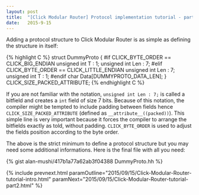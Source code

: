 ```yaml
---
layout: post
title:  "[Click Modular Router] Protocol implementation tutorial - part 1 DummyProto"
date:   2015-9-15
---
```


Adding a protocol structure to Click Modular Router is as simple as defining the structure in itself:

{% highlight C %}
struct DummyProto {
#if CLICK_BYTE_ORDER == CLICK_BIG_ENDIAN
	unsigned int T : 1;
	unsigned int Len : 7;
#elif CLICK_BYTE_ORDER == CLICK_LITTLE_ENDIAN
	unsigned int Len : 7;
	unsigned int T : 1;
#endif
	char Data[DUMMYPROTO_DATA_LEN];
} CLICK_SIZE_PACKED_ATTRIBUTE;
{% endhighlight C %}

If you are not familiar with the notation, `unsigned int Len : 7;` is called a bitfield and creates a `int` field of size 7 bits.
Because of this notation, the compiler might be tempted to include padding between fields hence `CLICK_SIZE_PACKED_ATTRIBUTE` (defined as `__attribute__((packed))`).
This simple line is very important because it forces the compiler to arrange the bitfields exactly as told, without padding.
`CLICK_BYTE_ORDER` is used to adjust the fields position according to the byte order.

The above is the strict minimum to define a protocol structure but you may need some additional informations.
Here is the final file with all you need:

{% gist alan-mushi/417b1a77a62ab3f04388 DummyProto.hh %}

{% include prevnext.html paramOutline="2015/09/15/Click-Modular-Router-tutorial-intro.html" paramNext="2015/09/15/Click-Modular-Router-tutorial-part2.html" %}

